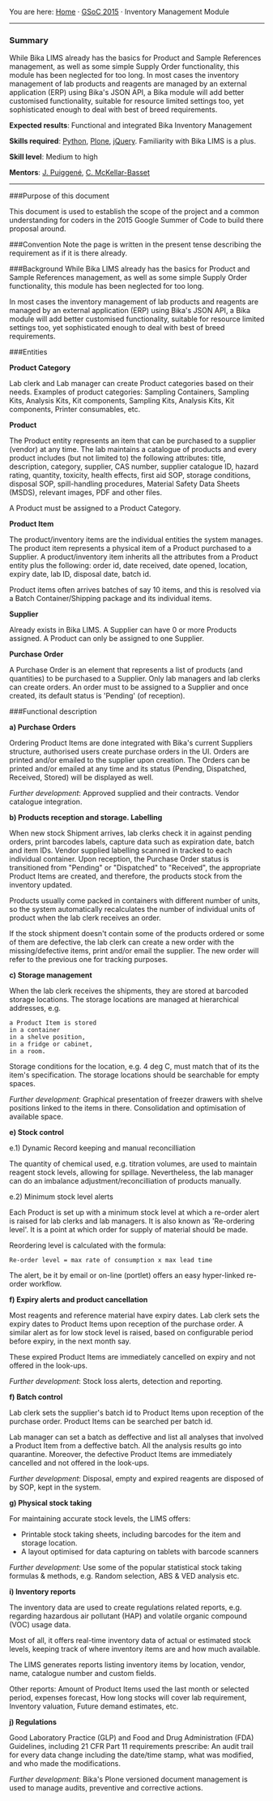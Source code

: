 You are here: [Home](https://github.com/bikalabs/Bika-LIMS/wiki) · [GSoC 2015](https://github.com/bikalabs/Bika-LIMS/wiki/GSoC-2015) · Inventory Management Module
***

### Summary

While Bika LIMS already has the basics for Product and Sample References management, as well as some simple Supply Order functionality, this module has been neglected for too long.
In most cases the inventory management of lab products and reagents are managed by an external application (ERP) using Bika's JSON API, a Bika module will add better customised functionality, suitable for resource limited settings too, yet sophisticated enough to deal with best of breed requirements.

**Expected results**: Functional and integrated Bika Inventory Management

**Skills required**: [Python](http://python.org), [Plone](http://plone.org), [jQuery](http://jquery.com). Familiarity with Bika LIMS is a plus.

**Skill level**: Medium to high

**Mentors**: [J. Puiggené](http://github.com/xispa), [C. McKellar-Basset](http://github.com/rockfruit)

***

###Purpose of this document

This document is used to establish the scope of the project and a common understanding for coders in the 2015 Google Summer of Code to build there proposal around.

###Convention
Note the page is written in the present tense describing the requirement as if it is there already.

###Background
While Bika LIMS already has the basics for Product and Sample References management, as well as some simple Supply Order functionality, this module has been neglected for too long.

In most cases the inventory management of lab products and reagents are managed by an external application (ERP) using Bika's JSON API, a Bika module will add better customised functionality, suitable for resource limited settings too, yet sophisticated enough to deal with best of breed requirements.

###Entities

**Product Category**

Lab clerk and Lab manager can create Product categories based on their needs. Examples of product categories: Sampling Containers, Sampling Kits, Analysis Kits, Kit components, Sampling Kits, Analysis Kits, Kit components, Printer consumables, etc.


**Product**

The Product entity represents an item that can be purchased to a supplier (vendor) at any time. The lab maintains a catalogue of products and every product includes (but not limited to) the following attributes: title, description, category, supplier, CAS number, supplier catalogue ID, hazard rating, quantity, toxicity, health effects, first aid SOP, storage conditions, disposal SOP, spill-handling procedures, Material Safety Data Sheets (MSDS), relevant images, PDF and other files.

A Product must be assigned to a Product Category.


**Product Item**

The product/inventory items are the individual entities the system manages. The product item represents a physical item of a Product purchased to a Supplier. A product/inventory item inherits all the attributes from a Product entity plus the following: order id, date received, date opened, location, expiry date, lab ID, disposal date, batch id.

Product items often arrives batches of say 10 items, and this is resolved via a Batch Container/Shipping package and its individual items.


**Supplier**

Already exists in Bika LIMS. A Supplier can have 0 or more Products assigned. A Product can only be assigned to one Supplier.


**Purchase Order**

A Purchase Order is an element that represents a list of products (and quantities) to be purchased to a Supplier. Only lab managers and lab clerks can create orders. An order must to be assigned to a Supplier and once created, its default status is 'Pending' (of reception).

###Functional description

**a) Purchase Orders**

Ordering Product Items are done integrated with Bika's current Suppliers structure, authorised users create purchase orders in the UI. Orders are printed and/or emailed to the supplier upon creation. The Orders can be printed and/or emailed at any time and its status (Pending, Dispatched, Received, Stored) will be displayed as well.

*Further development*: Approved supplied and their contracts. Vendor catalogue integration.


**b) Products reception and storage. Labelling**

When new stock Shipment arrives, lab clerks check it in against pending orders, print barcodes labels, capture data such as expiration date, batch and item IDs. Vendor supplied labelling scanned in tracked to each
individual container. Upon reception, the Purchase Order status is transitioned from "Pending" or "Dispatched" to "Received", the appropriate Product Items are created, and therefore, the products stock from the inventory updated.

Products usually come packed in containers with different number of units, so the system automatically recalculates the number of individual units of product when the lab clerk receives an order.

If the stock shipment doesn't contain some of the products ordered or some of them are defective, the lab clerk can create a new order with the missing/defective items, print and/or email the supplier. The new order will refer to the previous one for tracking purposes.

**c) Storage management**

When the lab clerk receives the shipments, they are stored at barcoded storage locations. The storage locations are managed at hierarchical addresses, e.g.

    a Product Item is stored
    in a container
    in a shelve position,
    in a fridge or cabinet,
    in a room.

Storage conditions for the location, e.g. 4 deg C, must match that of its the item's specification. The storage locations should be searchable for empty spaces.

*Further development*: Graphical presentation of freezer drawers with shelve positions linked to the items in there. Consolidation and optimisation of available space.

**e) Stock control**

e.1) Dynamic Record keeping and manual reconcilliation

The quantity of chemical used, e.g. titration volumes, are used to maintain reagent stock levels, allowing for spillage. Nevertheless, the lab manager can do an imbalance adjustment/reconcilliation of products manually. 

e.2) Minimum stock level alerts

Each Product is set up with a minimum stock level at which a re-order alert is raised for lab clerks and lab managers. It is also known as 'Re-ordering level'. It is a point at which order for supply of material should be made.

Reordering level is calculated with the formula:

    Re-order level = max rate of consumption x max lead time

The alert, be it by email or on-line (portlet) offers an easy hyper-linked re-order workflow.

**f) Expiry alerts and product cancellation**

Most reagents and reference material have expiry dates. Lab clerk sets the expiry dates to Product Items upon reception of the purchase order. A similar alert as for low stock level is raised, based on configurable period before expiry, in the next month say.

These expired Product Items are immediately cancelled on expiry and not offered in the look-ups.

*Further development*: Stock loss alerts, detection and reporting.

**f) Batch control**

Lab clerk sets the supplier's batch id to Product Items upon reception of the purchase order. Product Items can be searched per batch id.

Lab manager can set a batch as deffective and list all analyses that involved a Product Item from a deffective batch. All the analysis results go into quarantine. Moreover, the defective Product Items are immediately cancelled and not offered in the look-ups.

*Further development*: Disposal, empty and expired reagents are disposed of by SOP, kept in the system.

**g) Physical stock taking**

For maintaining accurate stock levels, the LIMS offers:

- Printable stock taking sheets, including barcodes for the item and storage location.
- A layout optimised for data capturing on tablets with barcode scanners

*Further development*: Use some of the popular statistical stock taking formulas & methods, e.g. Random selection, ABS & VED analysis etc.

**i) Inventory reports**

The inventory data are used to create regulations related reports, e.g. regarding hazardous air pollutant (HAP) and volatile organic compound (VOC) usage data.

Most of all, it offers real-time inventory data of actual or estimated stock levels, keeping track of where inventory items are and how much available.

The LIMS generates reports listing inventory items by location, vendor, name, catalogue number and custom fields.

Other reports: Amount of Product Items used the last month or selected period, expenses forecast, How long stocks will cover lab requirement, Inventory valuation, Future demand estimates, etc.

**j) Regulations**

Good Laboratory Practice (GLP) and Food and Drug Administration (FDA) Guidelines, including 21 CFR Part 11 requirements prescribe: An audit trail for every data change including the date/time stamp, what was modified,
and who made the modifications.

*Further development*: Bika's Plone versioned document management is used to manage audits, preventive and corrective actions.

